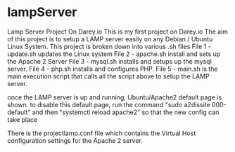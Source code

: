 # lampServer
Lamp Server Project On Darey.io
This is my first project on Darey.io
The aim of this project is to setup a LAMP server easily on any Debian / Ubuntu Linux System.
This project is broken down into various .sh files
File 1  - update.sh updates the Linux system
File 2 - apache.sh install and sets up the Apache 2 Server
File 3 - mysql.sh installs and setups up the mysql server. 
File 4 - php.sh installs and configures PHP.
File 5 - main.sh is the main execution script that calls all the script above to setup the LAMP server.

once the LAMP server is up and running, Ubuntu/Apache2 default page is shown. to disable this default page, 
run the command "sudo a2dissite 000-default" and then "systemctl reload apache2" so that the new config can take place

There is the projectlamp.conf file which contains the Virtual Host configuration settings for the Apache 2 server.

